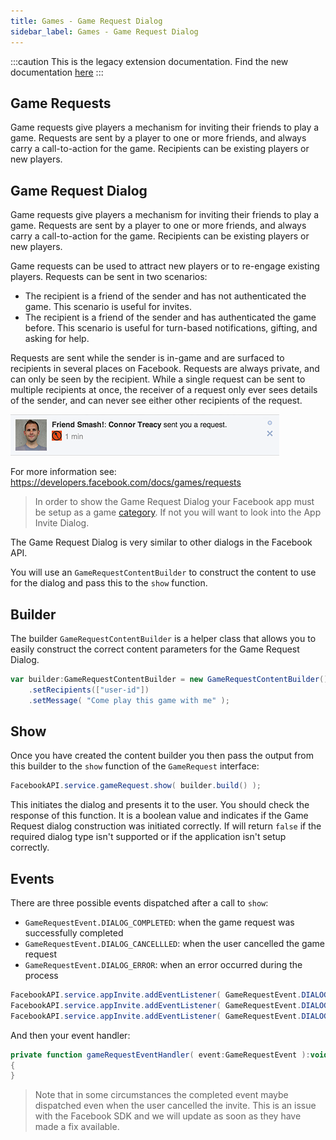 ```yaml
---
title: Games - Game Request Dialog
sidebar_label: Games - Game Request Dialog
---
```


:::caution
This is the legacy extension documentation. Find the new documentation [here](../facebookapi/)
:::


## Game Requests

Game requests give players a mechanism for inviting their friends to play a game. Requests are sent by a player to one or more friends, and always carry a call-to-action for the game. Recipients can be existing players or new players.


## Game Request Dialog

Game requests give players a mechanism for inviting their friends to play a game. 
Requests are sent by a player to one or more friends, and always carry a call-to-action 
for the game. Recipients can be existing players or new players.

Game requests can be used to attract new players or to re-engage existing players. 
Requests can be sent in two scenarios:

- The recipient is a friend of the sender and has not authenticated the game. This scenario is useful for invites.
- The recipient is a friend of the sender and has authenticated the game before. This scenario is useful for turn-based notifications, gifting, and asking for help.

Requests are sent while the sender is in-game and are surfaced to recipients in 
several places on Facebook. Requests are always private, and can only be seen 
by the recipient. While a single request can be sent to multiple recipients at 
once, the receiver of a request only ever sees details of the sender, and can 
never see either other recipients of the request.

![](images/gamerequest-example.png)

For more information see: https://developers.facebook.com/docs/games/requests

>
> In order to show the Game Request Dialog your Facebook app must be setup as a game [category](https://developers.facebook.com/docs/games/appcenter/categories).
> If not you will want to look into the App Invite Dialog.  
>


The Game Request Dialog is very similar to other dialogs in the Facebook API. 

You will use an `GameRequestContentBuilder` to construct the content to use
for the dialog and pass this to the `show` function.


## Builder

The builder `GameRequestContentBuilder` is a helper class that allows you to easily
construct the correct content parameters for the Game Request Dialog. 


```actionscript
var builder:GameRequestContentBuilder = new GameRequestContentBuilder()
	.setRecipients(["user-id"])
	.setMessage( "Come play this game with me" );
```


## Show

Once you have created the content builder you then pass the output from this builder to the 
`show` function of the `GameRequest` interface:

```actionscript
FacebookAPI.service.gameRequest.show( builder.build() );
```

This initiates the dialog and presents it to the user. You should check the response
of this function. It is a boolean value and indicates if the Game Request dialog construction
was initiated correctly. If will return `false` if the required dialog type isn't supported
or if the application isn't setup correctly.


## Events

There are three possible events dispatched after a call to `show`:

- `GameRequestEvent.DIALOG_COMPLETED`: when the game request was successfully completed
- `GameRequestEvent.DIALOG_CANCELLLED`: when the user cancelled the game request
- `GameRequestEvent.DIALOG_ERROR`: when an error occurred during the process


```actionscript
FacebookAPI.service.appInvite.addEventListener( GameRequestEvent.DIALOG_COMPLETED, gameRequestEventHandler );
FacebookAPI.service.appInvite.addEventListener( GameRequestEvent.DIALOG_CANCELLED, gameRequestEventHandler );
FacebookAPI.service.appInvite.addEventListener( GameRequestEvent.DIALOG_ERROR, gameRequestEventHandler );
```

And then your event handler:

```actionscript
private function gameRequestEventHandler( event:GameRequestEvent ):void 
{
}
```

> 
> Note that in some circumstances the completed event maybe dispatched even when the user
> cancelled the invite. This is an issue with the Facebook SDK and we will update as soon
> as they have made a fix available.
>

